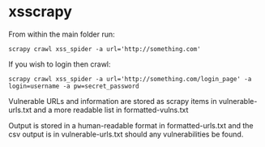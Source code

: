 xsscrapy
========

From within the main folder run:

```scrapy crawl xss_spider -a url='http://something.com'```


If you wish to login then crawl:

```scrapy crawl xss_spider -a url='http://something.com/login_page' -a login=username -a pw=secret_password```

Vulnerable URLs and information are stored as scrapy items in vulnerable-urls.txt and a more readable list in formatted-vulns.txt



Output is stored in a human-readable format in formatted-urls.txt and the csv output is in vulnerable-urls.txt should any vulnerabilities be found.
